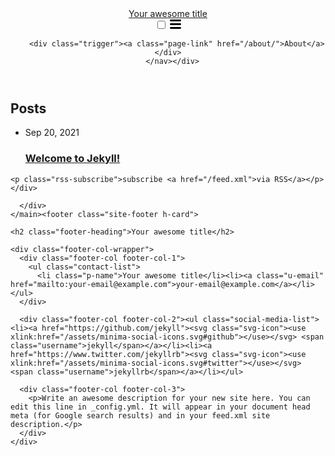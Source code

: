 <!DOCTYPE html>
<html lang="en"><head>
  <meta charset="utf-8">
  <meta http-equiv="X-UA-Compatible" content="IE=edge">
  <meta name="viewport" content="width=device-width, initial-scale=1"><!-- Begin Jekyll SEO tag v2.7.1 -->
<title>Your awesome title | Write an awesome description for your new site here. You can edit this line in _config.yml. It will appear in your document head meta (for Google search results) and in your feed.xml site description.</title>
<meta name="generator" content="Jekyll v4.2.0" />
<meta property="og:title" content="Your awesome title" />
<meta property="og:locale" content="en_US" />
<meta name="description" content="Write an awesome description for your new site here. You can edit this line in _config.yml. It will appear in your document head meta (for Google search results) and in your feed.xml site description." />
<meta property="og:description" content="Write an awesome description for your new site here. You can edit this line in _config.yml. It will appear in your document head meta (for Google search results) and in your feed.xml site description." />
<link rel="canonical" href="/" />
<meta property="og:url" content="/" />
<meta property="og:site_name" content="Your awesome title" />
<meta name="twitter:card" content="summary" />
<meta property="twitter:title" content="Your awesome title" />
<script type="application/ld+json">
{"@type":"WebSite","description":"Write an awesome description for your new site here. You can edit this line in _config.yml. It will appear in your document head meta (for Google search results) and in your feed.xml site description.","url":"/","headline":"Your awesome title","name":"Your awesome title","@context":"https://schema.org"}</script>
<!-- End Jekyll SEO tag -->
<link rel="stylesheet" href="/assets/main.css"><link type="application/atom+xml" rel="alternate" href="/feed.xml" title="Your awesome title" /></head>
<body><header class="site-header" role="banner">

  <div class="wrapper"><a class="site-title" rel="author" href="/">Your awesome title</a><nav class="site-nav">
        <input type="checkbox" id="nav-trigger" class="nav-trigger" />
        <label for="nav-trigger">
          <span class="menu-icon">
            <svg viewBox="0 0 18 15" width="18px" height="15px">
              <path d="M18,1.484c0,0.82-0.665,1.484-1.484,1.484H1.484C0.665,2.969,0,2.304,0,1.484l0,0C0,0.665,0.665,0,1.484,0 h15.032C17.335,0,18,0.665,18,1.484L18,1.484z M18,7.516C18,8.335,17.335,9,16.516,9H1.484C0.665,9,0,8.335,0,7.516l0,0 c0-0.82,0.665-1.484,1.484-1.484h15.032C17.335,6.031,18,6.696,18,7.516L18,7.516z M18,13.516C18,14.335,17.335,15,16.516,15H1.484 C0.665,15,0,14.335,0,13.516l0,0c0-0.82,0.665-1.483,1.484-1.483h15.032C17.335,12.031,18,12.695,18,13.516L18,13.516z"/>
            </svg>
          </span>
        </label>

        <div class="trigger"><a class="page-link" href="/about/">About</a></div>
      </nav></div>
</header>
<main class="page-content" aria-label="Content">
      <div class="wrapper">
        <div class="home">
<h2 class="post-list-heading">Posts</h2>
    <ul class="post-list"><li><span class="post-meta">Sep 20, 2021</span>
        <h3>
          <a class="post-link" href="/jekyll/update/2021/09/20/welcome-to-jekyll.html">
            Welcome to Jekyll!
          </a>
        </h3></li></ul>

    <p class="rss-subscribe">subscribe <a href="/feed.xml">via RSS</a></p></div>

      </div>
    </main><footer class="site-footer h-card">
  <data class="u-url" href="/"></data>

  <div class="wrapper">

    <h2 class="footer-heading">Your awesome title</h2>

    <div class="footer-col-wrapper">
      <div class="footer-col footer-col-1">
        <ul class="contact-list">
          <li class="p-name">Your awesome title</li><li><a class="u-email" href="mailto:your-email@example.com">your-email@example.com</a></li></ul>
      </div>

      <div class="footer-col footer-col-2"><ul class="social-media-list"><li><a href="https://github.com/jekyll"><svg class="svg-icon"><use xlink:href="/assets/minima-social-icons.svg#github"></use></svg> <span class="username">jekyll</span></a></li><li><a href="https://www.twitter.com/jekyllrb"><svg class="svg-icon"><use xlink:href="/assets/minima-social-icons.svg#twitter"></use></svg> <span class="username">jekyllrb</span></a></li></ul>
</div>

      <div class="footer-col footer-col-3">
        <p>Write an awesome description for your new site here. You can edit this line in _config.yml. It will appear in your document head meta (for Google search results) and in your feed.xml site description.</p>
      </div>
    </div>

  </div>

</footer>
</body>

</html>
